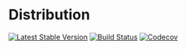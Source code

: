 # Distribution
[![Latest Stable Version](https://poser.pugx.org/spiral/distribution/version)](https://packagist.org/packages/spiral/distribution)
[![Build Status](https://github.com/spiral/distribution/workflows/build/badge.svg)](https://github.com/spiral/distribution/actions)
[![Codecov](https://codecov.io/gh/spiral/distribution/graph/badge.svg)](https://codecov.io/gh/spiral/distribution)
